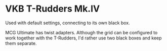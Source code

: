 # VKB T-Rudders Mk.IV

Used with default settings, connecting to its own black box.

MCG Ultimate has twist adapters. Although the grid can be configured to work together with the T-Rudders, I'd rather use two black boxes and keep them separate.